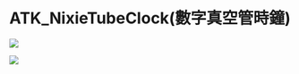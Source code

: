 # ATK_NixieTubeClock(數字真空管時鐘)

![](https://atkseegow.github.io/ATK_NixieTubeClock/assets/img/P_20210707_153842.jpg)

![](https://atkseegow.github.io/ATK_NixieTubeClock/assets/img/P_20210707_004838.jpg)